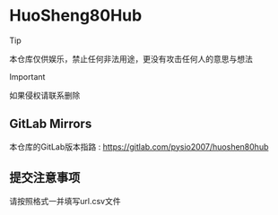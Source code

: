 # HuoSheng80Hub

> [!TIP]
> 本仓库仅供娱乐，禁止任何非法用途，更没有攻击任何人的意思与想法

> [!IMPORTANT]
> 如果侵权请联系删除

## GitLab Mirrors
本仓库的GitLab版本指路 : https://gitlab.com/pysio2007/huoshen80hub

## 提交注意事项 
请按照格式一并填写url.csv文件